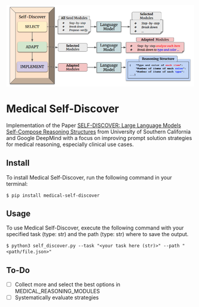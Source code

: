 ![Overview of the reasoning strategy, Figure 3, page 4](https://github.com/Dyke-F/medical-self-discover/blob/main/strategy.png "Overview of the reasoning strategy, Figure 3, page 4")

# Medical Self-Discover
Implementation of the Paper [SELF-DISCOVER: Large Language Models Self-Compose Reasoning Structures](https://arxiv.org/pdf/2402.03620v1.pdf) from University of Southern California and Google DeepMind with a focus on improving prompt solution strategies for medical reasoning, especially clinical use cases.

## Install

To install Medical Self-Discover, run the following command in your terminal:

```shell
$ pip install medical-self-discover
```

## Usage

To use Medical Self-Discover, execute the following command with your specified task (type: str) and the path (type: str) where to save the output.

```shell
$ python3 self_discover.py --task "<your task here (str)>" --path "<path/file.json>"
```

## To-Do

- [ ] Collect more and select the best options in MEDICAL_REASONING_MODULES
- [ ] Systematically evaluate strategies
